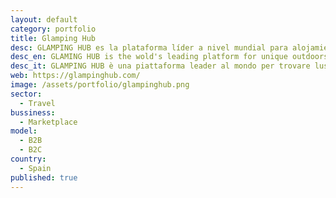 ```yaml
---
layout: default
category: portfolio
title: Glamping Hub
desc: GLAMPING HUB es la plataforma líder a nivel mundial para alojamientos al aire libre únicos.
desc_en: GLAMING HUB is the wold's leading platform for unique outdoors accommodations
desc_it: GLAMPING HUB è una piattaforma leader al mondo per trovare lussuosi alloggi outdoor.
web: https://glampinghub.com/
image: /assets/portfolio/glampinghub.png
sector: 
  - Travel
bussiness: 
  - Marketplace
model:
  - B2B
  - B2C
country: 
  - Spain
published: true
---
```

